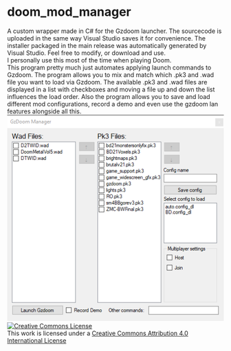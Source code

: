 # doom_mod_manager
A custom wrapper made in C# for the Gzdoom launcher. The sourcecode is uploaded in the same way Visual Studio saves it for convenience. The installer packaged in the main release was automatically generated by Visual Studio. Feel free to modify, or download and use. <br> I personally use this most of the time when playing Doom.<br>
This program pretty much just automates applying launch commands to Gzdoom. The program allows you to mix and match which .pk3 and .wad file you want to load via Gzdoom. The available .pk3 and .wad files are displayed in a list with checkboxes and moving a file up and down the list influences the load order. Also the program allows you to save and load different mod configurations, record a demo and even use the gzdoom lan features alongside all this.
![Screenshot](screenshot.png)
<br>
<a rel="license" href="http://creativecommons.org/licenses/by/4.0/"><img alt="Creative Commons License" style="border-width:0" src="https://i.creativecommons.org/l/by/4.0/88x31.png" /></a><br />This work is licensed under a <a rel="license" href="http://creativecommons.org/licenses/by/4.0/">Creative Commons Attribution 4.0 International License</a>
